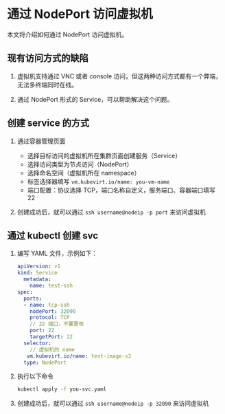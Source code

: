 # 通过 NodePort 访问虚拟机

本文将介绍如何通过 NodePort 访问虚拟机。

## 现有访问方式的缺陷

1. 虚拟机支持通过 VNC 或者 console 访问，但这两种访问方式都有一个弊端，无法多终端同时在线。

2. 通过 NodePort 形式的 Service，可以帮助解决这个问题。

## 创建 service 的方式

1. 通过容器管理页面

    - 选择目标访问的虚拟机所在集群页面创建服务（Service）
    - 选择访问类型为节点访问（NodePort）
    - 选择命名空间（虚拟机所在 namespace）
    - 标签选择器填写 `vm.kubevirt.io/name: you-vm-name`
    - 端口配置：协议选择 TCP，端口名称自定义，服务端口、容器端口填写 22

2. 创建成功后，就可以通过 `ssh username@nodeip -p port` 来访问虚拟机

## 通过 kubectl 创建 svc

1. 编写 YAML 文件，示例如下：

    ```yaml
    apiVersion: v1
    kind: Service
      metadata:
        name: test-ssh
    spec:
      ports:
      - name: tcp-ssh
        nodePort: 32090
        protocol: TCP
        // 22 端口，不要更改
        port: 22 
        targetPort: 22
      selector:
        // 虚拟机的 name
       vm.kubevirt.io/name: test-image-s3
      type: NodePort
    ```

2. 执行以下命令

    ```sh
    kubectl apply -f you-svc.yaml
    ```

3. 创建成功后，就可以通过 `ssh username@nodeip -p 32090` 来访问虚拟机
